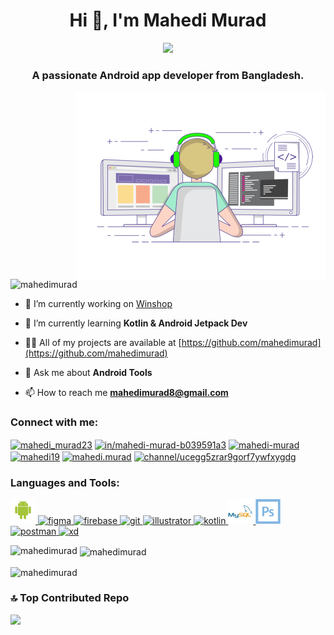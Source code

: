 <h1 align="center">Hi 👋, I'm Mahedi Murad</h1>
<div align="center"> <img src="https://www.linkpicture.com/view.php?img=LPic6483d429ca35d1087299076"> </div>
<h3 align="center">A passionate Android app developer from Bangladesh.</h3>
<img align="right" alt="Coding" width="400" src="https://raw.githubusercontent.com/devSouvik/devSouvik/master/gif3.gif">

<p align="left"> <img src="https://komarev.com/ghpvc/?username=mahedimurad&label=Profile%20views&color=0e75b6&style=flat" alt="mahedimurad" /> </p>

- 🔭 I’m currently working on [Winshop](https://github.com/mahedimurad/winshop)

- 🌱 I’m currently learning **Kotlin & Android Jetpack Dev**

- 👨‍💻 All of my projects are available at [https://github.com/mahedimurad](https://github.com/mahedimurad)

- 💬 Ask me about **Android Tools**

- 📫 How to reach me **mahedimurad8@gmail.com**

<h3 align="left">Connect with me:</h3>
<p align="left">
<a href="https://twitter.com/mahedi_murad23" target="blank"><img align="center" src="https://raw.githubusercontent.com/rahuldkjain/github-profile-readme-generator/master/src/images/icons/Social/twitter.svg" alt="mahedi_murad23" height="30" width="40" /></a>
<a href="https://linkedin.com/in/in/mahedi-murad-b039591a3" target="blank"><img align="center" src="https://raw.githubusercontent.com/rahuldkjain/github-profile-readme-generator/master/src/images/icons/Social/linked-in-alt.svg" alt="in/mahedi-murad-b039591a3" height="30" width="40" /></a>
<a href="https://stackoverflow.com/users/mahedi-murad" target="blank"><img align="center" src="https://raw.githubusercontent.com/rahuldkjain/github-profile-readme-generator/master/src/images/icons/Social/stack-overflow.svg" alt="mahedi-murad" height="30" width="40" /></a>
<a href="https://fb.com/mahedi19" target="blank"><img align="center" src="https://raw.githubusercontent.com/rahuldkjain/github-profile-readme-generator/master/src/images/icons/Social/facebook.svg" alt="mahedi19" height="30" width="40" /></a>
<a href="https://instagram.com/mahedi.murad" target="blank"><img align="center" src="https://raw.githubusercontent.com/rahuldkjain/github-profile-readme-generator/master/src/images/icons/Social/instagram.svg" alt="mahedi.murad" height="30" width="40" /></a>
<a href="https://www.youtube.com/c/channel/ucegg5zrar9gorf7ywfxygdg" target="blank"><img align="center" src="https://raw.githubusercontent.com/rahuldkjain/github-profile-readme-generator/master/src/images/icons/Social/youtube.svg" alt="channel/ucegg5zrar9gorf7ywfxygdg" height="30" width="40" /></a>
</p>

<h3 align="left">Languages and Tools:</h3>
<p align="left"> <a href="https://developer.android.com" target="_blank" rel="noreferrer"> <img src="https://raw.githubusercontent.com/devicons/devicon/master/icons/android/android-original-wordmark.svg" alt="android" width="40" height="40"/> </a> <a href="https://www.figma.com/" target="_blank" rel="noreferrer"> <img src="https://www.vectorlogo.zone/logos/figma/figma-icon.svg" alt="figma" width="40" height="40"/> </a> <a href="https://firebase.google.com/" target="_blank" rel="noreferrer"> <img src="https://www.vectorlogo.zone/logos/firebase/firebase-icon.svg" alt="firebase" width="40" height="40"/> </a> <a href="https://git-scm.com/" target="_blank" rel="noreferrer"> <img src="https://www.vectorlogo.zone/logos/git-scm/git-scm-icon.svg" alt="git" width="40" height="40"/> </a> <a href="https://www.adobe.com/in/products/illustrator.html" target="_blank" rel="noreferrer"> <img src="https://www.vectorlogo.zone/logos/adobe_illustrator/adobe_illustrator-icon.svg" alt="illustrator" width="40" height="40"/> </a> <a href="https://kotlinlang.org" target="_blank" rel="noreferrer"> <img src="https://www.vectorlogo.zone/logos/kotlinlang/kotlinlang-icon.svg" alt="kotlin" width="40" height="40"/> </a> <a href="https://www.mysql.com/" target="_blank" rel="noreferrer"> <img src="https://raw.githubusercontent.com/devicons/devicon/master/icons/mysql/mysql-original-wordmark.svg" alt="mysql" width="40" height="40"/> </a> <a href="https://www.photoshop.com/en" target="_blank" rel="noreferrer"> <img src="https://raw.githubusercontent.com/devicons/devicon/master/icons/photoshop/photoshop-line.svg" alt="photoshop" width="40" height="40"/> </a> <a href="https://postman.com" target="_blank" rel="noreferrer"> <img src="https://www.vectorlogo.zone/logos/getpostman/getpostman-icon.svg" alt="postman" width="40" height="40"/> </a> <a href="https://www.adobe.com/products/xd.html" target="_blank" rel="noreferrer"> <img src="https://cdn.worldvectorlogo.com/logos/adobe-xd.svg" alt="xd" width="40" height="40"/> </a> </p>

<p><img align="left" src="https://github-readme-stats.vercel.app/api/top-langs?username=mahedimurad&show_icons=true&locale=en&layout=compact" alt="mahedimurad" /></p>

<p>&nbsp;<img align="center" src="https://github-readme-stats.vercel.app/api?username=mahedimurad&show_icons=true&locale=en" alt="mahedimurad" /></p>

<p><img align="center" src="https://github-readme-streak-stats.herokuapp.com/?user=mahedimurad&" alt="mahedimurad" /></p>

### 🔝 Top Contributed Repo
![](https://github-contributor-stats.vercel.app/api?username=mahedimurad&limit=5&theme=flat&combine_all_yearly_contributions=true)
